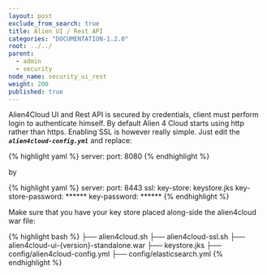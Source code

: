 ```yaml
---
layout: post
exclude_from_search: true
title: Alien UI / Rest API
categories: "DOCUMENTATION-1.2.0"
root: ../../
parent: 
  - admin
  - security
node_name: security_ui_rest
weight: 200
published: true
---
```


Alien4Cloud UI and Rest API is secured by credentials, client must perform login to authenticate himself.
By default Alien 4 Cloud starts using http rather than https. Enabling SSL is however really simple. Just edit the ***`alien4cloud-config.yml`*** and replace:

{% highlight yaml %}
server:
  port: 8080
{% endhighlight %}

by

{% highlight yaml %}
server:
  port: 8443
  ssl:
    key-store: keystore.jks
    key-store-password: ******
    key-password: ******
{% endhighlight %}

Make sure that you have your key store placed along-side the alien4cloud war file:

{% highlight bash %}
├── alien4cloud.sh
├── alien4cloud-ssl.sh
├── alien4cloud-ui-{version}-standalone.war
├── keystore.jks
├── config/alien4cloud-config.yml
├── config/elasticsearch.yml
{% endhighlight %}